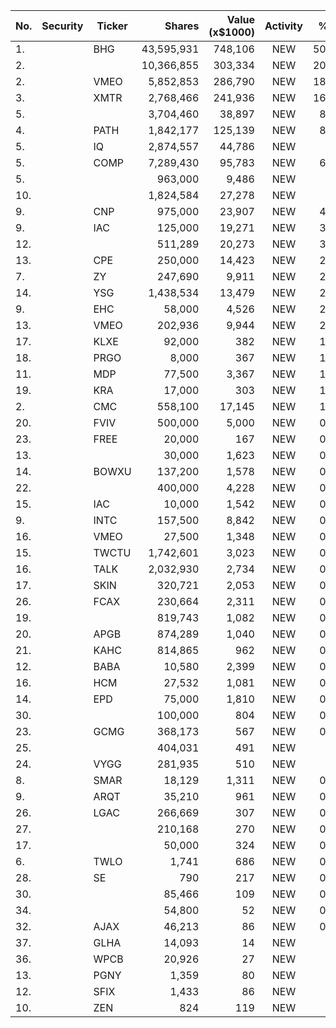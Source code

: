 No. | Security | Ticker | Shares | Value (x$1000) | Activity | % Port
|--- | --- | --- | ---:| ---:|:---:| ---:|
 1.||BHG</a>|43,595,931|748,106|NEW|50.58%
2.|||10,366,855|303,334|NEW|20.51%
2.||VMEO</a>|5,852,853|286,790|NEW|18.84%
3.||XMTR</a>|2,768,466|241,936|NEW|16.35%
5.|||3,704,460|38,897|NEW|8.92%
4.||PATH</a>|1,842,177|125,139|NEW|8.46%
5.||IQ</a>|2,874,557|44,786|NEW|7.4%
5.||COMP</a>|7,289,430|95,783|NEW|6.29%
5.|||963,000|9,486|NEW|4.5%
10.|||1,824,584|27,278|NEW|4.5%
9.||CNP</a>|975,000|23,907|NEW|4.13%
9.||IAC</a>|125,000|19,271|NEW|3.94%
12.|||511,289|20,273|NEW|3.35%
13.||CPE</a>|250,000|14,423|NEW|2.49%
7.||ZY</a>|247,690|9,911|NEW|2.27%
14.||YSG</a>|1,438,534|13,479|NEW|2.22%
9.||EHC</a>|58,000|4,526|NEW|2.14%
13.||VMEO</a>|202,936|9,944|NEW|2.03%
17.||KLXE</a>|92,000|382|NEW|1.81%
18.||PRGO</a>|8,000|367|NEW|1.74%
11.||MDP</a>|77,500|3,367|NEW|1.59%
19.||KRA</a>|17,000|303|NEW|1.44%
2.||CMC</a>|558,100|17,145|NEW|1.35%
20.||FVIV</a>|500,000|5,000|NEW|0.86%
23.||FREE</a>|20,000|167|NEW|0.79%
13.|||30,000|1,623|NEW|0.76%
14.||BOWXU</a>|137,200|1,578|NEW|0.74%
22.|||400,000|4,228|NEW|0.73%
15.||IAC</a>|10,000|1,542|NEW|0.73%
9.||INTC</a>|157,500|8,842|NEW|0.69%
16.||VMEO</a>|27,500|1,348|NEW|0.63%
15.||TWCTU</a>|1,742,601|3,023|NEW|0.61%
16.||TALK</a>|2,032,930|2,734|NEW|0.56%
17.||SKIN</a>|320,721|2,053|NEW|0.42%
26.||FCAX</a>|230,664|2,311|NEW|0.39%
19.|||819,743|1,082|NEW|0.22%
20.||APGB</a>|874,289|1,040|NEW|0.21%
21.||KAHC</a>|814,865|962|NEW|0.19%
12.||BABA</a>|10,580|2,399|NEW|0.18%
16.||HCM</a>|27,532|1,081|NEW|0.17%
14.||EPD</a>|75,000|1,810|NEW|0.14%
30.|||100,000|804|NEW|0.13%
23.||GCMG</a>|368,173|567|NEW|0.11%
25.|||404,031|491|NEW|0.1%
24.||VYGG</a>|281,935|510|NEW|0.1%
8.||SMAR</a>|18,129|1,311|NEW|0.08%
9.||ARQT</a>|35,210|961|NEW|0.06%
26.||LGAC</a>|266,669|307|NEW|0.06%
27.|||210,168|270|NEW|0.05%
17.|||50,000|324|NEW|0.05%
6.||TWLO</a>|1,741|686|NEW|0.04%
28.||SE</a>|790|217|NEW|0.04%
30.|||85,466|109|NEW|0.02%
34.|||54,800|52|NEW|0.01%
32.||AJAX</a>|46,213|86|NEW|0.01%
37.||GLHA</a>|14,093|14|NEW|0%
36.||WPCB</a>|20,926|27|NEW|0%
13.||PGNY</a>|1,359|80|NEW|0%
12.||SFIX</a>|1,433|86|NEW|0%
10.||ZEN</a>|824|119|NEW|0%
